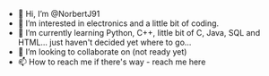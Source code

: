 - 👋 Hi, I’m @NorbertJ91
- 👀 I’m interested in electronics and a little bit of coding.
- 🌱 I’m currently learning Python, C++, little bit of C, Java, SQL and HTML... just haven't decided yet where to go...
- 💞️ I’m looking to collaborate on (not ready yet)
- 📫 How to reach me if there's way - reach me here

<!---
NorbertJ91/NorbertJ91 is a ✨ special ✨ repository because its `README.md` (this file) appears on your GitHub profile.
You can click the Preview link to take a look at your changes.
--->
